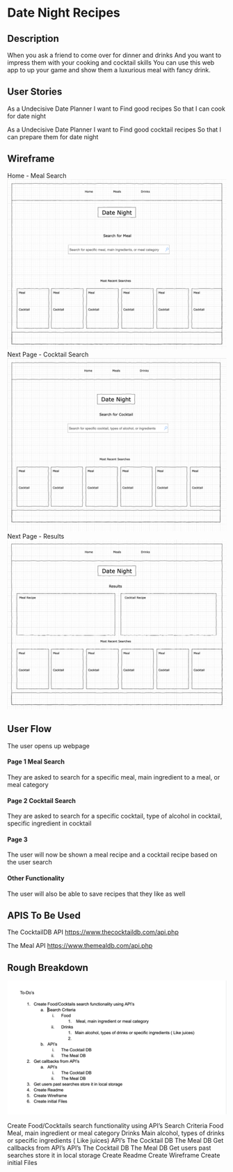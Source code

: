 # Date Night Recipes

## Description

When you ask a friend to come over for dinner and drinks
And you want to impress them with your cooking and cocktail skills
You can use this web app to up your game and show them a luxurious meal with fancy drink.

## User Stories

As a  Undecisive Date Planner
I want to Find good recipes 
So that I can cook for date night

As a Undecisive Date Planner
I want to Find good cocktail recipes
So that I can prepare them for date night

## Wireframe

Home - Meal Search
![Date Night Recipes](images/wf_1.png)
Next Page - Cocktail Search
![Date Night Recipes](images/wf_2.png)
Next Page - Results
![Date Night Recipes](images/wf_3.png)

## User Flow

The user opens up webpage
#### Page 1 Meal Search
They are asked to search for a specific meal, main ingredient to a meal, or meal category

#### Page 2 Cocktail Search
They are asked to search for a specific cocktail, type of alcohol in cocktail, specific ingredient in cocktail

#### Page 3 
The user will now be shown a meal recipe and a cocktail recipe based on the user search

#### Other Functionality
The user will also be able to save recipes that they like as well

## APIS To Be Used

The CocktailDB API
https://www.thecocktaildb.com/api.php

The Meal API
https://www.themealdb.com/api.php

## Rough Breakdown

![Date Night Recipes](images/rb_1.png)

Create Food/Cocktails search functionality using API’s
    Search Criteria 
Food
 Meal, main ingredient or meal category 
Drinks 
Main alcohol, types of drinks or specific ingredients ( Like juices) 
API’s
The Cocktail DB 
The Meal DB
Get callbacks from API’s
API’s
The Cocktail DB 
The Meal DB
Get users past searches store it in local storage
Create Readme
Create Wireframe
Create initial Files




